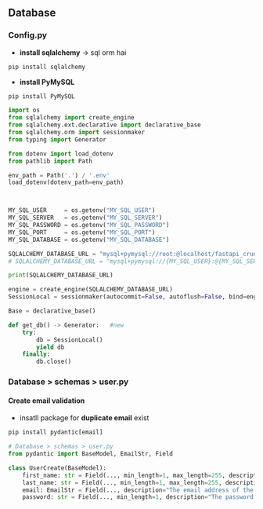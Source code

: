 
## Database
### Config.py
* **install sqlalchemy** -> sql orm hai
```python
pip install sqlalchemy
```
* **install PyMySQL**
```python
pip install PyMySQL
```

```python
import os
from sqlalchemy import create_engine
from sqlalchemy.ext.declarative import declarative_base
from sqlalchemy.orm import sessionmaker
from typing import Generator

from dotenv import load_dotenv
from pathlib import Path

env_path = Path('.') / '.env'
load_dotenv(dotenv_path=env_path)



MY_SQL_USER     = os.getenv("MY_SQL_USER")
MY_SQL_SERVER   = os.getenv("MY_SQL_SERVER")
MY_SQL_PASSWORD = os.getenv("MY_SQL_PASSWORD")
MY_SQL_PORT     = os.getenv("MY_SQL_PORT")
MY_SQL_DATABASE = os.getenv("MY_SQL_DATABASE")

SQLALCHEMY_DATABASE_URL = "mysql+pymysql://root:@localhost/fastapi_crud"
# SQLALCHEMY_DATABASE_URL = "mysql+pymysql://{MY_SQL_USER}:@{MY_SQL_SERVER}/{MY_SQL_DATABASE}"

print(SQLALCHEMY_DATABASE_URL)

engine = create_engine(SQLALCHEMY_DATABASE_URL)
SessionLocal = sessionmaker(autocommit=False, autoflush=False, bind=engine)

Base = declarative_base()

def get_db() -> Generator:   #new
    try:
        db = SessionLocal()
        yield db
    finally:
        db.close()
```

### Database > schemas > user.py
#### Create email validation
* insatll package for **duplicate email** exist
```python
pip install pydantic[email]
```

```python
# Database > schemas > user.py
from pydantic import BaseModel, EmailStr, Field

class UserCreate(BaseModel):
    first_name: str = Field(..., min_length=1, max_length=255, description="The first name of the user")
    last_name: str = Field(..., min_length=1, max_length=255, description="The last name of the user")
    email: EmailStr = Field(..., description="The email address of the user")
    password: str = Field(..., min_length=1, description="The password of the user")
```


